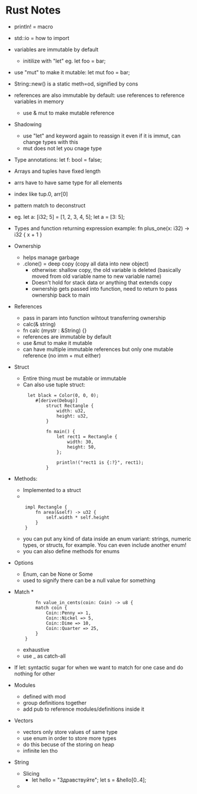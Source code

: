 # Rust Notes


* println! = macro
* std::io = how to import
* variables are immutable by default
	* initilize with "let" eg. let foo = bar;
* use "mut" to make it mutable: let mut foo = bar;
* String::new() is a static meth=od, signified by cons
* references are also immutable by default: use references to reference variables in memory
	* use & mut to make mutable reference

* Shadowing
	* use "let" and keyword again to reassign it even if it is immut, can change types with this
	* mut does not let you cnage type

* Type annotations: let f: bool = false;
* Arrays and tuples have fixed length
* arrs have to have same type for all elements
* index like tup.0, arr[0]
* pattern match to deconstruct
* eg. let a: [i32; 5] = [1, 2, 3, 4, 5]; let a = [3: 5];
* Types and function returning expression example:
	fn plus_one(x: i32) -> i32 {
	    x + 1
	}

* Ownership
	* helps manage garbage
	* .clone() = deep copy (copy all data into new object)
		* otherwise: shallow copy, the old variable is deleted (basically moved from old variable name to new variable name)
		* Doesn't hold for stack data or anything that extends copy
		* ownership gets passed into function, need to return to pass ownership back to main
* References
	* pass in param into function wihtout transferring ownership
	* calc(& string)
	* fn calc (mystr : &String) {}
	* references are immutable by default
	* use &mut to make it mutable
	* can have multiple immutable references but only one mutable reference (no imm + mut either)
* Struct
	* Entire thing must be mutable or immutable
	* Can also use tuple struct:
	```	 struct Color(i32, i32, i32);
    	 let black = Color(0, 0, 0);
			#[derive(Debug)]
				struct Rectangle {
    				width: u32,
    				height: u32,
				}

				fn main() {
    				let rect1 = Rectangle {
        				width: 30,
        				height: 50,
    				};

    				println!("rect1 is {:?}", rect1);
				} 
	```
* Methods:
	* Implemented to a struct
	* 
	``` 
		impl Rectangle {
    		fn area(&self) -> u32 {
        		self.width * self.height
    		}
		} 
	```
	* you can put any kind of data inside an enum variant: strings, numeric types, or structs, for example. You can even include another enum!
	* you can also define methods for enums
* Options
	* Enum, can be None or Some
	* used to signify there can be a null value for something
* Match
	* 
	```
			fn value_in_cents(coin: Coin) -> u8 {
    		match coin {
        		Coin::Penny => 1,
       		 	Coin::Nickel => 5,
     		   	Coin::Dime => 10,
        		Coin::Quarter => 25,
    		}
		}
	```
	* exhaustive
	* use _ as catch-all
* If let: syntactic sugar for when we want to match for one case and do nothing for other
* Modules
	* defined with mod
	* group definitions together
	* add pub to reference modules/definitions inside it
* Vectors
	* vectors only store values of same type
	* use enum in order to store more types
	* do this becuse of the storing on heap
	* infinite len tho
* String
	* Slicing
		* let hello = "Здравствуйте"; let s = &hello[0..4];
	* 
